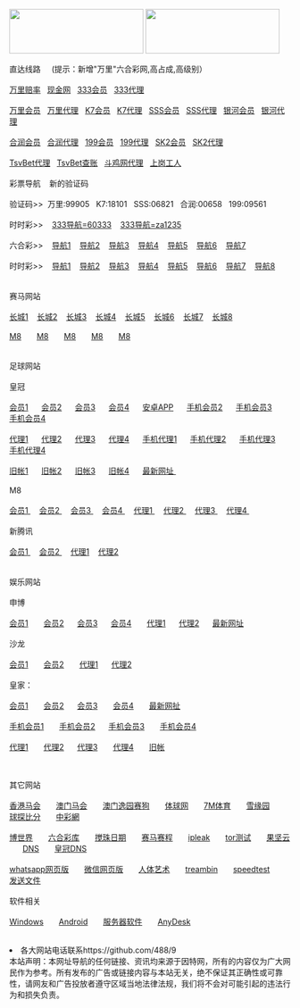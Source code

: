 <a href="http://zs111.tsvbet.com/" target="_blank"><img src="https://media.giphy.com/media/mHOMVb2JuPxjW/giphy.gif" width="240" height="80" border="0"></a>
<a href="https://my.pcloud.com/publink/show?code=kZ5oRqZPQMHwgp6fzJwBVtSVLLImBSXBOBy#tpl=publicfoldergrid" target="_blank"><img src="https://media.giphy.com/media/4pikC5WX05Zra/giphy.gif" width="240" height="80" border="0"></a><br>

<p>直达线路&nbsp;&nbsp;&nbsp;&nbsp;&nbsp;(提示：新增"万里"六合彩网,高占成,高级别）
<br>


<br>
<a href="https://my.pcloud.com/publink/show?code=kZ5oRqZPQMHwgp6fzJwBVtSVLLImBSXBOBy#tpl=publicfoldergrid" target="_blank">万里赔率</a>&nbsp;&nbsp;
<a href="http://www.tsvbet.com/?intr=125" target="_blank">现金网</a>&nbsp;&nbsp;
<a href="http://s7.p.za1235.com/" target="_blank">333会员</a>&nbsp;&nbsp;
<a href="http://s7.k.za1235.com/" target="_blank">333代理</a>&nbsp;&nbsp;
<br>
<br>
<a href="http://52.199.82.55:7002/epmqa39103f/user/login.html" target="_blank">万里会员</a>&nbsp;&nbsp;
<a href="http://52.199.82.55:7002/epmqa39103a/account/login.html" target="_blank">万里代理</a>&nbsp;&nbsp;
<a href="http://52.199.78.125:7211/jini329955f/user/login.html" target="_blank">K7会员</a>&nbsp;&nbsp;
<a href="http://52.199.78.125:7211/jini329955a/account/login.html" target="_blank">K7代理</a>&nbsp;&nbsp;
<a href="http://52.199.82.55:7019/msrtp538182f/user/login.html" target="_blank">SSS会员</a>&nbsp;&nbsp;
<a href="http://52.199.82.55:7019/msrtp538182a/account/login.html" target="_blank">SSS代理</a>&nbsp;&nbsp;
<a href="http://w3.g6x5.com/" target="_blank">银河会员</a>&nbsp;&nbsp;
<a href="http://g3.g6x5.com/" target="_blank">银河代理</a>&nbsp;&nbsp;
<br>
<br>
<a href="http://54.64.77.232:8010/ssghy361593f/user/login.html.auth" target="_blank">合润会员</a>&nbsp;&nbsp;
<a href="http://54.64.77.232:8010/ssghy361593a/account/login.html.auth" target="_blank">合润代理</a>&nbsp;&nbsp;
<a href="http://52.192.169.212:8008/ssxfr49812094f/user/login.html.auth" target="_blank">199会员</a>&nbsp;&nbsp;
<a href="http://52.192.169.212:8008/ssxfr49812094a/account/login.html.auth" target="_blank">199代理</a>&nbsp;&nbsp;
<a href="http://hp688.net/" target="_blank">SK2会员</a>&nbsp;&nbsp;
<a href="https://ag.in566.net/888.php" target="_blank">SK2代理</a>&nbsp;&nbsp;<br>
<br>
<a href="http://aa.luck333.com/" target="_blank">TsvBet代理</a>&nbsp;&nbsp;
<a href="http://a2.tsvbet.net/" target="_blank">TsvBet查账</a>&nbsp;&nbsp;
<a href="https://ag1.s1288.net/login.aspx" target="_blank">斗鸡网代理</a>&nbsp;&nbsp;
<a href="http://789ddd.cc" target="_blank">上岗工人</a>&nbsp;&nbsp;
<br>
<br>
彩票导航 &nbsp;&nbsp;&nbsp;新的验证码&nbsp;&nbsp;<br>
<br>验证码>>&nbsp;&nbsp;万里:99905&nbsp;&nbsp;&nbsp;K7:18101&nbsp;&nbsp;&nbsp;SSS:06821&nbsp;&nbsp;&nbsp;合润:00658&nbsp;&nbsp;&nbsp;199:09561<br>
<br>
时时彩>>&nbsp;&nbsp;&nbsp;
<a href="http://66bigo.com/" target="_blank">333导航=60333</a>&nbsp;&nbsp;&nbsp;
<a href="http://sv268.com/" target="_blank">333导航=za1235</a>&nbsp;&nbsp;&nbsp;
<br>
<br>
六合彩>>&nbsp;&nbsp;&nbsp;
<a href="http://183.60.158.230:8888 " target="_blank">导航1</a>&nbsp;&nbsp;&nbsp;
<a href="http://566u.net:8888" target="_blank">导航2</a>&nbsp;&nbsp;&nbsp;
<a href="http://su121.net:666/" target="_blank">导航3</a>&nbsp;&nbsp;&nbsp;
<a href="http://1.bb5522.ws" target="_blank">导航4</a>&nbsp;&nbsp;&nbsp;
<a href="http://1.aa686.net" target="_blank">导航5</a>&nbsp;&nbsp;&nbsp;
<a href="http://1.c7799.ws" target="_blank">导航6</a>&nbsp;&nbsp;&nbsp;
<a href="http://3.aa686.net/" target="_blank">导航7</a>&nbsp;&nbsp;&nbsp;<br>
<br>
时时彩>>&nbsp;&nbsp;&nbsp;
<a href="http://183.60.158.230:8888 " target="_blank">导航1</a>&nbsp;&nbsp;&nbsp;
<a href="http://566u.net:8888" target="_blank">导航2</a>&nbsp;&nbsp;&nbsp;
<a href="http://su121.net:666/" target="_blank">导航3</a>&nbsp;&nbsp;&nbsp;
<a href="http://52.78.170.33" target="_blank">导航4</a>&nbsp;&nbsp;&nbsp;
<a href="http://52.220.154.76" target="_blank">导航5</a>&nbsp;&nbsp;&nbsp;
<a href="http://52.78.170.33" target="_blank">导航6</a>&nbsp;&nbsp;&nbsp;
<a href="http://52.199.80.50" target="_blank">导航7</a>&nbsp;&nbsp;&nbsp;
<a href="http://a3.ya888.org" target="_blank">导航8</a>&nbsp;&nbsp;&nbsp;<br>
<br>
<br>
赛马网站<br>
<br>
<a href="http://ctb988.net" target="_blank">长城1</a>&nbsp;&nbsp;&nbsp;
<a href="http://ctb988.com" target="_blank">长城2</a>&nbsp;&nbsp;&nbsp;
<a href="http://cn.lk988.net" target="_blank">长城3</a>&nbsp;&nbsp;&nbsp;
<a href="http://cn.ctb988.net" target="_blank">长城4</a>&nbsp;&nbsp;&nbsp;
<a href="http://cn.ctb988.com" target="_blank">长城5</a>&nbsp;&nbsp;&nbsp;
<a href="http://www.ctb988.com/login.jsp?e78d3760-4265-4ce0-bfa8-76a1e44a3537" target="_blank">长城6</a>&nbsp;&nbsp;&nbsp;
<a href="http://www.ctb988.net/login.jsp?a5e7bfbf-df83-4b9e-9e0f-982bb2cfac3f" target="_blank">长城7</a>&nbsp;&nbsp;&nbsp;
<a href="http://lkb988.com" target="_blank">长城8</a>&nbsp;&nbsp;&nbsp;<br>
<br>
<a href="http://m8128.com" target="_blank">M8</a>&nbsp;&nbsp;&nbsp;&nbsp;&nbsp;&nbsp;
<a href="http://m8128.net" target="_blank">M8</a>&nbsp;&nbsp;&nbsp;&nbsp;&nbsp;&nbsp;
<a href="http://m8128.co" target="_blank">M8</a>&nbsp;&nbsp;&nbsp;&nbsp;&nbsp;&nbsp;
<a href="http://m8128a.net" target="_blank">M8</a>&nbsp;&nbsp;&nbsp;&nbsp;&nbsp;&nbsp;
<a href="http://m8128b.net" target="_blank">M8</a>&nbsp;&nbsp;&nbsp;&nbsp;&nbsp;&nbsp;
<br>

<br>
<br>
足球网站<br>
<br>
皇冠<br>
<br>
<a href="http://66.133.86.54/" target="_blank">会员1</a>&nbsp; &nbsp; &nbsp; 
<a href="http://66.133.87.54/" target="_blank">会员2</a>&nbsp; &nbsp; &nbsp; 
<a href="http://125.252.69.40/" target="_blank">会员3</a>&nbsp; &nbsp; &nbsp; 
<a href="http://66.133.87.20/" target="_blank">会员4</a>&nbsp; &nbsp; &nbsp;
<a href="https://www.jianguoyun.com/p/DQ7yyCMQvfjyBRin_hU" target="_blank">安卓APP</a>&nbsp; &nbsp; &nbsp; 
<a href="http://m.hga018.com" target="_blank">手机会员2</a>&nbsp; &nbsp; &nbsp;
<a href="http://203.160.140.17/" target="_blank">手机会员3</a>&nbsp; &nbsp; &nbsp;
<a href="http://180.94.224.117" target="_blank">手机会员4</a>&nbsp;&nbsp;&nbsp;<br>
<br>
<a href="https://112.78.26.106/" target="_blank">代理1</a>&nbsp; &nbsp; &nbsp;
<a href="https://ag.hga018.com" target="_blank">代理2</a>&nbsp; &nbsp; &nbsp;
<a href="https://203.160.140.91/" target="_blank">代理3</a>&nbsp; &nbsp; &nbsp;
<a href="https://112.78.105.33" target="_blank">代理4</a>&nbsp; &nbsp; &nbsp;
<a href="https://am.hga008.com" target="_blank">手机代理1</a>&nbsp; &nbsp; &nbsp;
<a href="https://am.hga018.com" target="_blank">手机代理2</a>&nbsp; &nbsp; &nbsp;
<a href="https://123.255.226.105" target="_blank">手机代理3</a>&nbsp; &nbsp; &nbsp;
<a href="https://112.78.105.36" target="_blank">手机代理4</a>&nbsp;&nbsp;&nbsp;<br>
<br>
<a href="https://old.hga008.com" target="_blank">旧帐1</a>&nbsp; &nbsp; &nbsp;
<a href="https://old.hga018.com" target="_blank">旧帐2</a>&nbsp; &nbsp; &nbsp;
<a href="https://old.hg0088.com" target="_blank">旧帐3</a>&nbsp; &nbsp; &nbsp;
<a href="https://old.hg0188.com" target="_blank">旧帐4</a>&nbsp; &nbsp; &nbsp;
<a href="http://www.433.com/lastnewurl/index" target="_blank">最新网址 </a>&nbsp;&nbsp;&nbsp;<br>
<br>
M8<br>
<br>
<a href="http://www.m8online.net/Default6.aspx?r=" target="_blank">会员1 </a>&nbsp;&nbsp;&nbsp;
<a href="http://www.m8bet.net" target="_blank">会员2 </a>&nbsp;&nbsp;&nbsp;
<a href="http://www.m8clicks.com" target="_blank">会员3 </a>&nbsp;&nbsp;&nbsp;
<a href="http:// www.m8m8bet.com" target="_blank">会员4 </a>&nbsp;&nbsp;&nbsp;
<a href="http://www.mywinday.com/Default.aspx?lang=ZH-CN" target="_blank">代理1 </a>&nbsp;&nbsp;&nbsp;
<a href="http://ag.mywinday.com/Default.aspx?lang=ZH-CN" target="_blank">代理2 </a>&nbsp;&nbsp;&nbsp;
<a href="http://ag.m8clicks.com/Default.aspx?lang=ZH-CN" target="_blank">代理3 </a>&nbsp;&nbsp;&nbsp;
<a href="http://m8agent.com/Default.aspx?lang=ZH-CN" target="_blank">代理4 </a>&nbsp;&nbsp;&nbsp;
<br>
<br>
新腾讯<br>
<br>
<a href="http://www.xtx2288.com/" target="_blank">会员1 </a>&nbsp;&nbsp;&nbsp;
<a href="http://xtx2288.com/" target="_blank">会员2 </a>&nbsp;&nbsp;&nbsp;
<a href="https://xtx2288.com/" target="_blank">代理1</a>&nbsp;&nbsp;&nbsp;
<a href="https://xtx3388.com/" target="_blank">代理2</a>&nbsp;&nbsp;&nbsp;

<br>

<br>
<br>
娱乐网站<br>
<br>
申博<br>
<br>
<a href="http://11msc.com" target="_blank">会员1</a> &nbsp; &nbsp; &nbsp;
<a href="http://www.22msc.com" target="_blank">会员2</a>&nbsp; &nbsp; &nbsp;
<a href="http://33msc.com" target="_blank">会员3</a>&nbsp; &nbsp; &nbsp;
<a href="http://22psb.com/" target="_blank">会员4</a> &nbsp; &nbsp; &nbsp;
<a href="https://11msc.net:402/Login.aspx?langCd=sc" target="_blank">代理1</a>&nbsp; &nbsp; &nbsp;
<a href="https://22msc.net:402/Login.aspx?langCd=sc" target="_blank">代理2</a>&nbsp; &nbsp; &nbsp;
<a href="http://222scweb.com" target="_blank">最新网址</a> &nbsp; &nbsp; &nbsp;<br>
<br>
沙龙<br>
<br>
<a href="http://salon36.com" target="_blank">会员1</a> &nbsp; &nbsp; &nbsp;
<a href="http://sa36.com" target="_blank">会员2</a> &nbsp; &nbsp; &nbsp;
<a href="http://salon36.net" target="_blank">代理1</a>&nbsp; &nbsp; &nbsp;
<a href="http://sa36.net" target="_blank">代理2</a>&nbsp; &nbsp; &nbsp;<br>
<br>
皇家：<br>
<br>
<a href="https://www.live228.com" target="_blank">会员1</a> &nbsp; &nbsp; &nbsp;
<a href="https://www.live012.com" target="_blank">会员2</a>&nbsp; &nbsp; &nbsp;
<a href="https://www.live015.com" target="_blank">会员3</a> &nbsp; &nbsp; &nbsp;
<a href="https://www.live016.com" target="_blank">会员4</a> &nbsp; &nbsp; &nbsp;
<a href="http://180.94.229.11/" target="_blank">最新网扯</a> &nbsp; &nbsp; &nbsp;<br>
<br>
<a href="https://m.live228.com" target="_blank">手机会员1</a> &nbsp; &nbsp; &nbsp;
<a href="https://m.live012.com" target="_blank">手机会员2</a>&nbsp; &nbsp; &nbsp;
<a href="https://m.live015.com" target="_blank">手机会员3</a> &nbsp; &nbsp; &nbsp;
<a href="https://m.live016.com" target="_blank">手机会员4</a> &nbsp; &nbsp; &nbsp;<br>
<br>
<a href="https://ag.live228.com" target="_blank">代理1</a> &nbsp; &nbsp; &nbsp;
<a href="https://ag.live012.com" target="_blank">代理2</a>&nbsp; &nbsp; &nbsp;
<a href="https://ag.live015.com" target="_blank">代理3</a> &nbsp; &nbsp; &nbsp;
<a href="https://ag.live016.com" target="_blank">代理4</a> &nbsp; &nbsp; &nbsp;
<a href="https://228.live228.com" target="_blank">旧帐</a> &nbsp; &nbsp; &nbsp;<br>

　</p>
其它网站<br>
<br>
<a href="http://www.hkjc.com/home/chinese/index.asp" target="_blank">香港马会</a> &nbsp; &nbsp; &nbsp;
<a href="http://www.mjc.mo/race/info/index.php" target="_blank">澳门马会</a> &nbsp; &nbsp; &nbsp;
<a target="_blank" href="http://www.macauyydog.com/">澳门逸园赛狗</a> &nbsp; &nbsp; &nbsp;
<a target="_blank" href="http://live5.spbo1.com/">体球网</a> &nbsp; &nbsp; &nbsp;
<a target="_blank" href="http://www.7m.cn/">7M体育</a> &nbsp; &nbsp; &nbsp;
<a target="_blank" href="http://www.gooooal.com/">雪缘园</a> &nbsp; &nbsp; &nbsp;
<a target="_blank" href="http://live.bet007.com/">球探比分</a> &nbsp; &nbsp; &nbsp;
<a target="_blank" href="http://www.zhcw.com/">中彩網</a> &nbsp; &nbsp; &nbsp;<br>
<br>
<a target="_blank" href="http://www.1396mm.com/">博世界</a> &nbsp; &nbsp; &nbsp;
<a target="_blank" href="http://www.6hck.com/">六合彩库</a> &nbsp; &nbsp; &nbsp;
<a target="_blank" href="http://bet.hkjc.com/marksix/default.aspx">搅珠日期</a> &nbsp; &nbsp; &nbsp;
<a target="_blank" href="http://bet.hkjc.com/marksix/default.aspx">赛马赛程</a> &nbsp; &nbsp; &nbsp;
<a target="_blank" href="https://ipleak.net">ipleak</a> &nbsp; &nbsp; &nbsp;
<a target="_blank" href="https://check.torproject.org/?lang=zh_CN">tor测试</a> &nbsp; &nbsp; &nbsp;
<a target="_blank" href="https://www.jianguoyun.com/">果坚云</a> &nbsp; &nbsp; &nbsp;
<a target="_blank" href="http://203.160.140.94/tpl/ag/zh-cn/index.html">DNS</a> &nbsp; &nbsp; &nbsp;
<a target="_blank" href="http://180.94.224.94/tpl/ag/zh-cn/index.html">皇冠DNS</a> &nbsp; &nbsp; &nbsp;<br>
<br>
<a target="_blank" href="https://web.whatsapp.com/">whatsapp网页版</a> &nbsp; &nbsp; &nbsp;
<a target="_blank" href="https://wx.qq.com/">微信网页版</a> &nbsp; &nbsp; &nbsp;
<a target="_blank" href="http://nude-atlas.com/blog/index">人体艺术</a> &nbsp; &nbsp; &nbsp;
<a target="_blank" href="https://streambin.pl">treambin</a> &nbsp; &nbsp; &nbsp;
<a target="_blank" href="http://beta.speedtest.net/">speedtest</a> &nbsp; &nbsp; &nbsp;
<a target="_blank" href="https://bitsend.jp/?setLang=zh-tw">发送文件</a> &nbsp; &nbsp; &nbsp;
<br>
<br>
软件相关<br>
<br>
<a href="https://www.jianguoyun.com/p/DUd62aoQvfjyBRjvzhU" target="_blank">Windows</a> &nbsp; &nbsp; &nbsp;
<a href="http://jianguoyun.com/p/DR0Kf_AQvfjyBRj36xA" target="_blank">Android</a> &nbsp; &nbsp; &nbsp;
<a href="http://s.jb51.net/?soft" target="_blank">服务器软件</a> &nbsp; &nbsp; &nbsp;
<a href="https://www.jianguoyun.com/p/DaAxJfIQvfjyBRin5SI" target="_blank">AnyDesk</a> &nbsp; &nbsp; &nbsp;
<br>

<br>
<li>各大网站电话联系https://github.com/488/9</li>
本站声明：本网址导航的任何链接、资讯均来源于因特网，所有的内容仅为广大网民作为参考。所有发布的广告或链接内容与本站无关，绝不保证其正确性或可靠性，请网友和广告投放者遵守区域当地法律法规，我们将不会对可能引起的违法行为和损失负责。
</ul>
</body>

</html>
